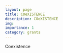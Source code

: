 ```yaml
---
layout: page
title: COeXISTENCE
description: COeXISTENCE
img: 
importance: 1
category: grants
---
```




Coexistence

